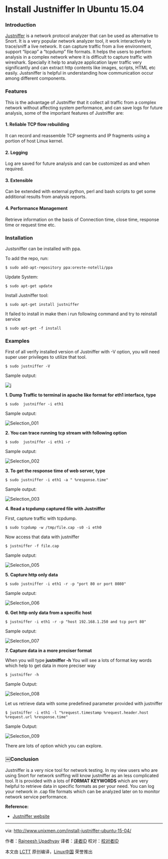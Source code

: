 Install Justniffer In Ubuntu 15.04
================================================================================
### Introduction ###

[Justniffer][1] is a network protocol analyzer that can be used as alternative to Snort. It is a very popular network analyzer tool, it work interactively to trace/sniff a live network. It can capture traffic from a live environment, support “lipcap” a “tcpdump” file formats. It helps the users to perform analysis in a complex network where it is difficult to capture traffic with wireshark. Specially it help to analyze application layer traffic very significantly and can extract http contents like images, scripts, HTML etc easily. Justsniffer is helpful in understanding how communication occur among different components.

### Features ###

This is the advantage of Justniffer that it collect all traffic from a complex network without affecting system performance, and can save logs for future analysis, some of the important features of Justniffer are:

#### 1. Reliable TCP flow rebuilding ####

It can record and reassemble TCP segments and IP fragments using a portion of host Linux kernel.

#### 2. Logging ####

Log are saved for future analysis and can be customized as and when required.

#### 3. Extensible ####

Can be extended with external  python, perl and bash scripts to get some additional results from analysis reports.

#### 4. Performance Management ####

Retrieve  information on the basis of Connection time, close time, response time or request time etc.

### Installation ###

Justsniffer can be installed with ppa.

To add the repo, run:

    $ sudo add-apt-repository ppa:oreste-notelli/ppa

Update System:

    $ sudo apt-get update

Install Justniffer tool:

    $ sudo apt-get install justniffer

It failed to install in make then i run following command and try to reinstall service

    $ sudo apt-get -f install

### Examples ###

First of all verify installed version of Justniffer with -V option, you will need super user privileges to utilize that tool.

    $ sudo justniffer -V

Sample output:

![j](http://www.unixmen.com/wp-content/uploads/2015/09/j.png)

**1. Dump Traffic to terminal in apache like format for eth1 interface, type**

    $ sudo  justniffer -i eth1

Sample output:

![Selection_001](http://www.unixmen.com/wp-content/uploads/2015/09/Selection_0013.png)

**2. You can trace running tcp stream with following option**

    $ sudo  justniffer -i eth1 -r

Sample output:

![Selection_002](http://www.unixmen.com/wp-content/uploads/2015/09/Selection_0023.png)

**3. To get the response time of web server, type**

    $ sudo justniffer -i eth1 -a " %response.time"

Sample output:

![Selection_003](http://www.unixmen.com/wp-content/uploads/2015/09/Selection_0033.png)

**4. Read a tcpdump captured file with Justniffer**

First, capture traffic with tcpdump.

    $ sudo tcpdump -w /tmp/file.cap -s0 -i eth0

Now access that data with justniffer

    $ justniffer -f file.cap

Sample output:

![Selection_005](http://www.unixmen.com/wp-content/uploads/2015/09/Selection_0056.png)

**5. Capture http only data**

    $ sudo justniffer -i eth1 -r -p "port 80 or port 8080"

Sample output:

![Selection_006](http://www.unixmen.com/wp-content/uploads/2015/09/Selection_0064.png)

**6.  Get http only data from a specific host**

    $ justniffer -i eth1 -r -p "host 192.168.1.250 and tcp port 80"

Sample output:

![Selection_007](http://www.unixmen.com/wp-content/uploads/2015/09/Selection_0074.png)

**7. Capture data in a more preciser format**

When you will type **justniffer -h** You will see a lots of format key words which help to get data in more preciser  way

    $ justniffer -h

Sample Output:

![Selection_008](http://www.unixmen.com/wp-content/uploads/2015/09/Selection_0083.png)

Let us retrieve data with some predefined parameter provided with justniffer

    $ justniffer -i eth1 -l "%request.timestamp %request.header.host %request.url %response.time"

Sample Output:

![Selection_009](http://www.unixmen.com/wp-content/uploads/2015/09/Selection_0094.png)

There are lots of option which you can explore.

### ￼Conclusion ###

Justniffer is a very nice tool for network testing. In my view users who are using Snort for network sniffing will know justniffer as an less complicated tool. It is provided with a lots of  **FORMAT KEYWORDS** which are very helpful to retrieve data in specific formats as per your need. You can log your network in .cap file formats which can be analyzed later on to monitor network service performance.

**Reference:**

- [Justniffer website][2]

--------------------------------------------------------------------------------

via: http://www.unixmen.com/install-justniffer-ubuntu-15-04/

作者：[Rajneesh Upadhyay][a]
译者：[译者ID](https://github.com/译者ID)
校对：[校对者ID](https://github.com/校对者ID)

本文由 [LCTT](https://github.com/LCTT/TranslateProject) 原创编译，[Linux中国](https://linux.cn/) 荣誉推出

[a]:http://www.unixmen.com/author/rajneesh/
[1]:http://sourceforge.net/projects/justniffer/?source=directory
[2]:http://justniffer.sourceforge.net/
